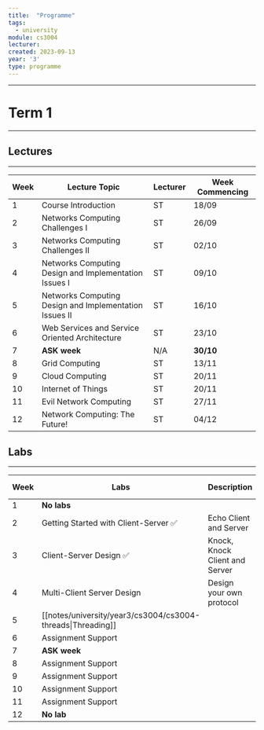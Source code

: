 ```yaml
---
title:  "Programme"
tags:
  - university
module: cs3004
lecturer: 
created: 2023-09-13
year: '3'
type: programme
---
```

---
# Term 1
---
## Lectures
---

| Week | Lecture Topic                                          | Lecturer | Week Commencing |
| ---- | ------------------------------------------------------ | -------- | --------------- |
| 1    | Course Introduction                                    | ST       | 18/09           |
| 2    | Networks Computing Challenges I                        | ST       | 26/09           |
| 3    | Networks Computing Challenges II                       | ST       | 02/10           |
| 4    | Networks Computing Design and Implementation Issues I  | ST       | 09/10           |
| 5    | Networks Computing Design and Implementation Issues II | ST       | 16/10           |
| 6    | Web Services and Service Oriented Architecture         | ST       | 23/10           |
| 7    | **ASK week**                                           | N/A      | **30/10**       |
| 8    | Grid Computing                                         | ST       | 13/11           |
| 9    | Cloud Computing                                        | ST       | 20/11           |
| 10   | Internet of Things                                     | ST       | 20/11           |
| 11   | Evil Network Computing                                 | ST       | 27/11           |
| 12   | Network Computing: The Future!                         | ST       | 04/12           | 

## Labs
---

| Week | Labs                                                        | Description                    | Week Commencing |
| ---- | ----------------------------------------------------------- | ------------------------------ | --------------- |
| 1    | **No labs**                                                 |                                | 18/09           |
| 2    | Getting Started with Client-Server ✅                       | Echo Client and Server         | 26/09           |
| 3    | Client-Server Design ✅                                     | Knock, Knock Client and Server | 02/10           |
| 4    | Multi-Client Server Design                                  | Design your own protocol       | 09/10           |
| 5    | [[notes/university/year3/cs3004/cs3004-threads\|Threading]] |                                | 16/10           |
| 6    | Assignment Support                                          |                                | 23/10           |
| 7    | **ASK week**                                                |                                | **30/10**       |
| 8    | Assignment Support                                          |                                | 06/11           |
| 9    | Assignment Support                                          |                                | 13/11           |
| 10   | Assignment Support                                          |                                | 20/11           |
| 11   | Assignment Support                                          |                                | 27/11           |
| 12   | **No lab**                                                  |                                | 04/12           |
